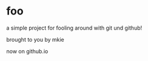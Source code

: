 # foo

a simple project for fooling around with git und github!

brought to you by mkie

now on github.io
